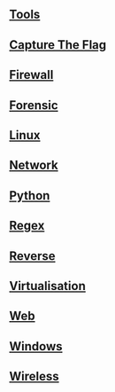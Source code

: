 <div class="menu">
	<h2><a href="tools">Tools</a></h2>
	<h2><a href="ctf">Capture The Flag</a></h2>
	<h2><a href="firewall">Firewall</a></h2>
	<h2><a href="forensic">Forensic</a></h2>
	<h2><a href="linux">Linux</a></h2>
	<h2><a href="network">Network</a></h2>
	<h2><a href="python">Python</a></h2>
	<h2><a href="regex">Regex</a></h2>
	<h2><a href="reverse">Reverse</a></h2>
	<h2><a href="virtualisation">Virtualisation</a></h2>
	<h2><a href="web">Web</a></h2>
	<h2><a href="windows">Windows</a></h2>
	<h2><a href="wireless">Wireless</a></h2>
</div>
